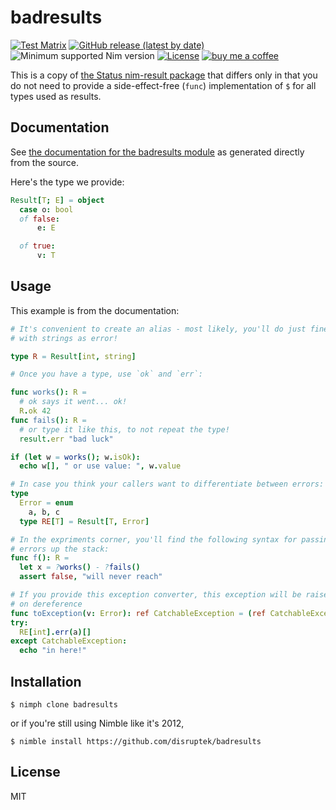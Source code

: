 # badresults
[![Test Matrix](https://github.com/disruptek/badresults/workflows/CI/badge.svg)](https://github.com/disruptek/badresults/actions?query=workflow%3ACI)
[![GitHub release (latest by date)](https://img.shields.io/github/v/release/disruptek/badresults?style=flat)](https://github.com/disruptek/badresults/releases/latest)
![Minimum supported Nim version](https://img.shields.io/badge/nim-1.0.8%2B-informational?style=flat&logo=nim)
[![License](https://img.shields.io/github/license/disruptek/badresults?style=flat)](#license)
[![buy me a coffee](https://img.shields.io/badge/donate-buy%20me%20a%20coffee-orange.svg)](https://www.buymeacoffee.com/disruptek)

This is a copy of [the Status nim-result
package](https://github.com/arnetheduck/nim-result) that differs only in that
you do not need to provide a side-effect-free (`func`) implementation of `$`
for all types used as results.

## Documentation
See [the documentation for the badresults module](https://disruptek.github.io/badresults/badresults.html) as generated directly from the source.

Here's the type we provide:
```nim
Result[T; E] = object
  case o: bool
  of false:
      e: E

  of true:
      v: T
```

## Usage

This example is from the documentation:

```nim
# It's convenient to create an alias - most likely, you'll do just fine
# with strings as error!

type R = Result[int, string]

# Once you have a type, use `ok` and `err`:

func works(): R =
  # ok says it went... ok!
  R.ok 42
func fails(): R =
  # or type it like this, to not repeat the type!
  result.err "bad luck"

if (let w = works(); w.isOk):
  echo w[], " or use value: ", w.value

# In case you think your callers want to differentiate between errors:
type
  Error = enum
    a, b, c
  type RE[T] = Result[T, Error]

# In the expriments corner, you'll find the following syntax for passing
# errors up the stack:
func f(): R =
  let x = ?works() - ?fails()
  assert false, "will never reach"

# If you provide this exception converter, this exception will be raised
# on dereference
func toException(v: Error): ref CatchableException = (ref CatchableException)(msg: $v)
try:
  RE[int].err(a)[]
except CatchableException:
  echo "in here!"
```

## Installation

```
$ nimph clone badresults
```
or if you're still using Nimble like it's 2012,
```
$ nimble install https://github.com/disruptek/badresults
```


## License
MIT
